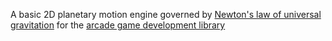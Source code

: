 A basic 2D planetary motion engine governed by [Newton's law of universal gravitation](https://en.wikipedia.org/wiki/Newton%27s_law_of_universal_gravitation) for the [arcade game development library](https://arcade.academy/)

